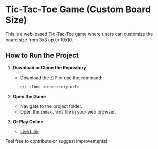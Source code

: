 # Tic-Tac-Toe Game (Custom Board Size)

This is a web-based Tic-Tac-Toe game where users can customize the board size from 3x3 up to 10x10.

## How to Run the Project

1. **Download or Clone the Repository**
   - Download the ZIP or use the command:
     ```bash
     git clone <repository-url>
     ```
2. **Open the Game**
   - Navigate to the project folder.
   - Open the `index.html` file in your web browser.

3. **Or Play Online**
   - [Live Link](#)


Feel free to contribute or suggest improvements!
